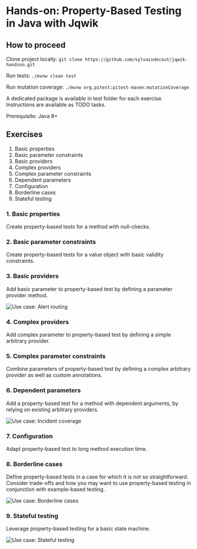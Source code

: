 # Hands-on: Property-Based Testing in Java with Jqwik

## How to proceed
Clone project locally:
`git clone https://github.com/sylvaindecout/jqwik-handson.git`

Run tests:
`./mvnw clean test`

Run mutation coverage:
`./mvnw org.pitest:pitest-maven:mutationCoverage`

A dedicated package is available in test folder for each exercise.
Instructions are available as TODO tasks.

Prerequisite: Java 8+

## Exercises
1. Basic properties
2. Basic parameter constraints
3. Basic providers
4. Complex providers
5. Complex parameter constraints
6. Dependent parameters
7. Configuration
8. Borderline cases
9. Stateful testing

### 1. Basic properties
Create property-based tests for a method with null-checks.

### 2. Basic parameter constraints
Create property-based tests for a value object with basic validity constraints.

### 3. Basic providers
Add basic parameter to property-based test by defining a parameter provider method.

![Use case: Alert routing](docs/images/UseCase-Exercise3.png)

### 4. Complex providers
Add complex parameter to property-based test by defining a simple arbitrary provider.

### 5. Complex parameter constraints
Combine parameters of property-based test by defining a complex arbitrary provider as well as custom annotations.

### 6. Dependent parameters
Add a property-based test for a method with dependent arguments, by relying on existing arbitrary providers.

![Use case: Incident coverage](docs/images/UseCase-Exercise6.png)

### 7. Configuration
Adapt property-based test to long method execution time.

### 8. Borderline cases
Define property-based tests in a case for which it is not so straightforward.
Consider trade-offs and how you may want to use property-based testing in conjunction with example-based testing.

![Use case: Borderline cases](docs/images/UseCase-Exercise8.png)

### 9. Stateful testing
Leverage property-based testing for a basic state machine.

![Use case: Stateful testing](docs/images/UseCase-Exercise9.png)
